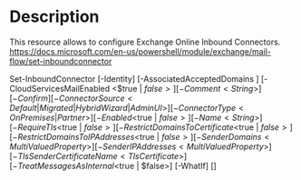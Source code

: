 # Description

This resource allows to configure Exchange Online Inbound Connectors.
https://docs.microsoft.com/en-us/powershell/module/exchange/mail-flow/set-inboundconnector

Set-InboundConnector
   [-Identity] <InboundConnectorIdParameter>
   [-AssociatedAcceptedDomains <MultiValuedProperty>]
   [-CloudServicesMailEnabled <$true | $false>]
   [-Comment <String>]
   [-Confirm]
   [-ConnectorSource <Default | Migrated | HybridWizard | AdminUI>]
   [-ConnectorType <OnPremises | Partner>]
   [-Enabled <$true | $false>]
   [-Name <String>]
   [-RequireTls <$true | $false>]
   [-RestrictDomainsToCertificate <$true | $false>]
   [-RestrictDomainsToIPAddresses <$true | $false>]
   [-SenderDomains <MultiValuedProperty>]
   [-SenderIPAddresses <MultiValuedProperty>]
   [-TlsSenderCertificateName <TlsCertificate>]
   [-TreatMessagesAsInternal <$true | $false>]
   [-WhatIf]
   [<CommonParameters>]